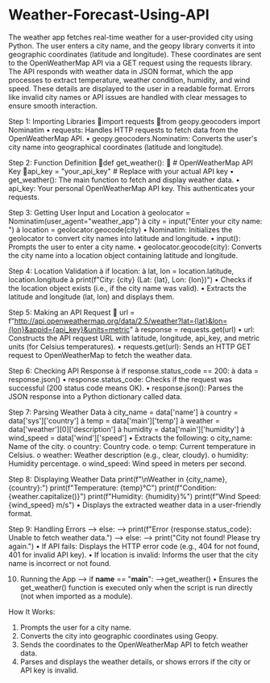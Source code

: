 # Weather-Forecast-Using-API
The weather app fetches real-time weather for a user-provided city using Python. The user enters a city name, and the geopy library converts it into geographic coordinates (latitude and longitude).
These coordinates are sent to the OpenWeatherMap API via a GET request using the requests library.
 The API responds with weather data in JSON format, which the app processes to extract temperature, weather condition, humidity, and wind speed. These details are displayed to the user in a readable format.
Errors like invalid city names or API issues are handled with clear messages to ensure smooth interaction.




Step 1: Importing Libraries
import requests
from geopy.geocoders import Nominatim
•	requests: Handles HTTP requests to fetch data from the OpenWeatherMap API.
•	geopy.geocoders.Nominatim: Converts the user's city name into geographical coordinates (latitude and longitude).




Step 2: Function Definition
def get_weather():
  # OpenWeatherMap API Key
api_key = "your_api_key"  # Replace with your actual API key
•	get_weather(): The main function to fetch and display weather data.
•	api_key: Your personal OpenWeatherMap API key. This authenticates your requests.

Step 3: Getting User Input and Location
à	geolocator = Nominatim(user_agent="weather_app")
à	city = input("Enter your city name: ")
à	location = geolocator.geocode(city)
•	Nominatim: Initializes the geolocator to convert city names into latitude and longitude.
•	input(): Prompts the user to enter a city name.
•	geolocator.geocode(city): Converts the city name into a location object containing latitude and longitude.




Step 4: Location Validation
à	if location:
à	lat, lon = location.latitude, location.longitude
à	print(f"City: {city} (Lat: {lat}, Lon: {lon})")
•	Checks if the location object exists (i.e., if the city name was valid).
•	Extracts the latitude and longitude (lat, lon) and displays them.




Step 5: Making an API Request
 url = f"http://api.openweathermap.org/data/2.5/weather?lat={lat}&lon={lon}&appid={api_key}&units=metric"
à	response = requests.get(url)
•	url: Constructs the API request URL with latitude, longitude, api_key, and metric units (for Celsius temperatures).
•	requests.get(url): Sends an HTTP GET request to OpenWeatherMap to fetch the weather data.




Step 6: Checking API Response
à	if response.status_code == 200:
à	data = response.json()
•	response.status_code: Checks if the request was successful (200 status code means OK).
•	response.json(): Parses the JSON response into a Python dictionary called data.




Step 7: Parsing Weather Data
à	city_name = data['name']
à	country = data['sys']['country']
à	temp = data['main']['temp']
à	weather = data['weather'][0]['description']
à	humidity = data['main']['humidity']
à	wind_speed = data['wind']['speed']
•	Extracts the following:
o	city_name: Name of the city.
o	country: Country code.
o	temp: Current temperature in Celsius.
o	weather: Weather description (e.g., clear, cloudy).
o	humidity: Humidity percentage.
o	wind_speed: Wind speed in meters per second.




Step 8: Displaying Weather Data
            print(f"\nWeather in {city_name}, {country}:")
            print(f"Temperature: {temp}°C")
            print(f"Condition: {weather.capitalize()}")
            print(f"Humidity: {humidity}%")
            print(f"Wind Speed: {wind_speed} m/s")
•	Displays the extracted weather data in a user-friendly format.




Step 9: Handling Errors
-->	else:
-->	print(f"Error {response.status_code}: Unable to fetch weather data.")
-->	else:
-->	print("City not found! Please try again.")
•	If API fails: Displays the HTTP error code (e.g., 404 for not found, 401 for invalid API key).
•	If location is invalid: Informs the user that the city name is incorrect or not found.





10. Running the App
-->	if __name__ == "__main__":
-->get_weather()
•	Ensures the get_weather() function is executed only when the script is run directly (not when imported as a module).

How It Works:
1.	Prompts the user for a city name.
2.	Converts the city into geographic coordinates using Geopy.
3.	Sends the coordinates to the OpenWeatherMap API to fetch weather data.
4.	Parses and displays the weather details, or shows errors if the city or API key is invalid.


